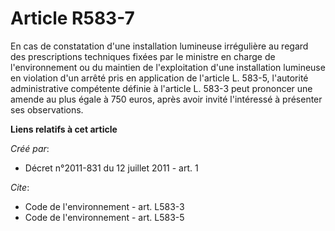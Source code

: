 # Article R583-7

En cas de constatation d'une installation lumineuse irrégulière au regard des prescriptions techniques fixées par le ministre
en charge de l'environnement ou du maintien de l'exploitation d'une installation lumineuse en violation d'un arrêté pris en
application de l'article L. 583-5, l'autorité administrative compétente définie à l'article L. 583-3 peut prononcer une
amende au plus égale à 750 euros, après avoir invité l'intéressé à présenter ses observations.

**Liens relatifs à cet article**

_Créé par_:

  - Décret n°2011-831 du 12 juillet 2011 - art. 1

_Cite_:

  - Code de l'environnement - art. L583-3
  - Code de l'environnement - art. L583-5
